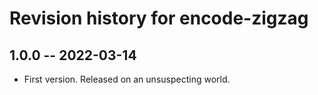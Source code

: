 # Revision history for encode-zigzag

## 1.0.0 -- 2022-03-14

* First version. Released on an unsuspecting world.
